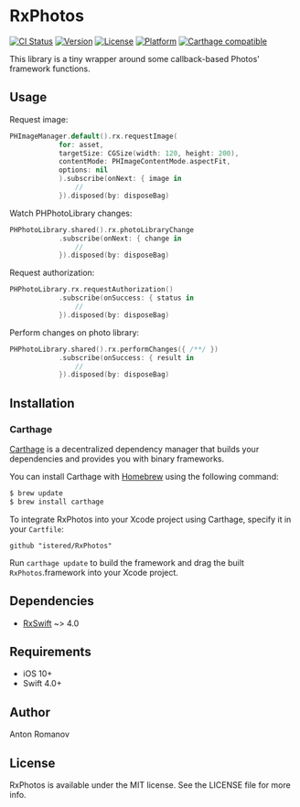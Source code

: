 # RxPhotos

[![CI Status](http://img.shields.io/travis/istered/RxPhotos.svg?style=flat)](https://travis-ci.org/istered/RxPhotos)
[![Version](https://img.shields.io/cocoapods/v/RxPhotos.svg?style=flat)](https://cocoapods.org/pods/RxPhotos)
[![License](https://img.shields.io/cocoapods/l/RxPhotos.svg?style=flat)](https://cocoapods.org/pods/RxPhotos)
[![Platform](https://img.shields.io/cocoapods/p/RxPhotos.svg?style=flat)](https://cocoapods.org/pods/RxPhotos)
[![Carthage compatible](https://img.shields.io/badge/Carthage-compatible-4BC51D.svg?style=flat)](https://github.com/Carthage/Carthage)

This library is a tiny wrapper around some callback-based Photos' framework functions.

## Usage

Request image:
```swift
PHImageManager.default().rx.requestImage(
            for: asset,
            targetSize: CGSize(width: 120, height: 200),
            contentMode: PHImageContentMode.aspectFit,
            options: nil
            ).subscribe(onNext: { image in
                //
            }).disposed(by: disposeBag)
```

Watch PHPhotoLibrary changes:
```swift
PHPhotoLibrary.shared().rx.photoLibraryChange
            .subscribe(onNext: { change in
                //
            }).disposed(by: disposeBag)
```

Request authorization:
```swift
PHPhotoLibrary.rx.requestAuthorization()
            .subscribe(onSuccess: { status in
                //
            }).disposed(by: disposeBag)
```

Perform changes on photo library:
```swift
PHPhotoLibrary.shared().rx.performChanges({ /**/ })
            .subscribe(onSuccess: { result in
                //
            }).disposed(by: disposeBag)
```

## Installation

### Carthage

[Carthage](https://github.com/Carthage/Carthage) is a decentralized dependency manager that builds your dependencies and provides you with binary frameworks.

You can install Carthage with [Homebrew](http://brew.sh/) using the following command:

```bash
$ brew update
$ brew install carthage
```

To integrate RxPhotos into your Xcode project using Carthage, specify it in your `Cartfile`:

```ogdl
github "istered/RxPhotos"
```

Run `carthage update` to build the framework and drag the built `RxPhotos`.framework into your Xcode project.


## Dependencies
* [RxSwift](https://github.com/ReactiveX/RxSwift) ~> 4.0

## Requirements
* iOS 10+
* Swift 4.0+ 

## Author

Anton Romanov


## License

RxPhotos is available under the MIT license. See the LICENSE file for more info.
